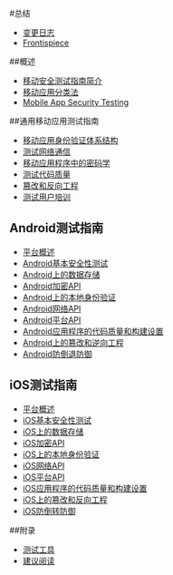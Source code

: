 #总结

- [变更日志](CHANGELOG.md)
- [Frontispiece](0x02-Frontispiece.md)

##概述

- [移动安全测试指南简介](0x03-Overview.md)
- [移动应用分类法](0x04a-Mobile-App-Taxonomy.md)
- [Mobile App Security Testing](0x04b-Mobile-App-Security-Testing.md)

##通用移动应用测试指南

- [移动应用身份验证体系结构](0x04e-Testing-Authentication-and-Session-Management.md)
- [测试网络通信](0x04f-Testing-Network-Communication.md)
- [移动应用程序中的密码学](0x04g-Testing-Cryptography.md)
- [测试代码质量](0x04h-Testing-Code-Quality.md)
- [篡改和反向工程](0x04c-篡改和反向工程.md)
- [测试用户培训](0x04i-Testing-user-interaction.md)

## Android测试指南

- [平台概述](0x05a-Platform-Overview.md)
- [Android基本安全性测试](0x05b-Basic-Security_Testing.md)
- [Android上的数据存储](0x05d-Testing-Data-Storage.md)
- [Android加密API](0x05e-Testing-Cryptography.md)
- [Android上的本地身份验证](0x05f-Testing-Local-Authentication.md)
- [Android网络API](0x05g-Testing-Network-Communication.md)
- [Android平台API](0x05h-Testing-Platform-Interaction.md)
- [Android应用程序的代码质量和构建设置](0x05i-Testing-Code-Quality-and-Build-Settings.md)
- [Android上的篡改和逆向工程](0x05c-Reverse-Engineering-and-Tampering.md)
- [Android防倒退防御](0x05j-Testing-Resiliency-Against-Reverse-Engineering.md)

## iOS测试指南

- [平台概述](0x06a-Platform-Overview.md)
- [iOS基本安全性测试](0x06b-Basic-Security-Testing.md)
- [iOS上的数据存储](0x06d-Testing-Data-Storage.md)
- [iOS加密API](0x06e-Testing-Cryptography.md)
- [iOS上的本地身份验证](0x06f-Testing-Local-Authentication.md)
- [iOS网络API](0x06g-Testing-Network-Communication.md)
- [iOS平台API](0x06h-Testing-Platform-Interaction.md)
- [iOS应用程序的代码质量和构建设置](0x06i-Testing-Code-Quality-and-Build-Settings.md)
- [iOS上的篡改和反向工程](0x06c-Reverse-Engineering-and-Tampering.md)
- [iOS防倒转防御](0x06j-Testing-Resiliency-Against-Reverse-Engineering.md)

##附录

- [测试工具](0x08-TestingTools.md)
- [建议阅读](0x09-Suggested-Reading.md)